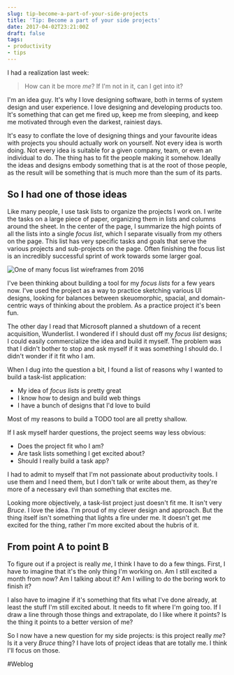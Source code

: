 ```yaml
---
slug: tip-become-a-part-of-your-side-projects
title: 'Tip: Become a part of your side projects'
date: 2017-04-02T23:21:00Z
draft: false
tags:
- productivity
- tips
---
```



I had a realization last week:

> How can it be more *me*? If I'm not in it, can I get into it?

I'm an idea guy. It's why I love designing software, both in terms of system design and user experience. I love designing and developing products too. It's something that can get me fired up, keep me from sleeping, and keep me motivated through even the darkest, rainiest days.

It's easy to conflate the love of designing things and your favourite ideas with projects you should actually work on yourself. Not every idea is worth doing. Not every idea is suitable for a given company, team, or even an individual to do. The thing has to fit the people making it somehow. Ideally the ideas and designs embody something that is at the root of those people, as the result will be something that is much more than the sum of its parts.

## So I had one of those ideas

Like many people, I use task lists to organize the projects I work on. I write the tasks on a large piece of paper, organizing them in lists and columns around the sheet. In the center of the page, I summarize the high points of all the lists into a single *focus list*, which I separate visually from my others on the page. This list has very specific tasks and goals that serve the various projects and sub-projects on the page. Often finishing the focus list is an incredibly successful sprint of work towards some larger goal.

![One of many focus list wireframes from 2016](https://images.warpedvisions.org/2017/05/foozl-blues.png)

I've been thinking about building a tool for my *focus lists* for a few years now. I've used the project as a way to practice sketching various UI designs, looking for balances between skeuomorphic, spacial, and domain-centric ways of thinking about the problem. As a practice project it's been fun.

The other day I read that Microsoft planned a shutdown of a recent acquisition, Wunderlist. I wondered if I should dust off my *focus list* designs; I could easily commercialize the idea and build it myself. The problem was that I didn't bother to stop and ask myself if it was something I should do. I didn't wonder if it fit who I am.

When I dug into the question a bit, I found a list of reasons why I wanted to build a task-list application:

- My idea of *focus lists* is pretty great
- I know how to design and build web things
- I have a bunch of designs that I'd love to build

Most of my reasons to build a TODO tool are all pretty shallow.

If I ask myself harder questions, the project seems way less obvious:

- Does the project fit who I am?
- Are task lists something I get excited about?
- Should I really build a task app?

I had to admit to myself that I'm not passionate about productivity tools. I use them and I need them, but I don't talk or write about them, as they're more of a necessary evil than something that excites me.

Looking more objectively, a task-list project just doesn't fit me. It isn't very *Bruce*. I love the idea. I'm proud of my clever design and approach. But the thing itself isn't something that lights a fire under me. It doesn't get me excited for the thing, rather I'm more excited about the hubris of it.

## From point A to point B

To figure out if a project is really *me*, I think I have to do a few things. First, I have to imagine that it's the only thing I'm working on. Am I still excited a month from now? Am I talking about it? Am I willing to do the boring work to finish it?

I also have to imagine if it's something that fits what I've done already, at least the stuff I'm still excited about. It needs to fit where I'm going too. If I draw a line through those things and extrapolate, do I like where it points? Is the thing it points to a better version of me?

So I now have a new question for my side projects: is this project really *me*? Is it a very *Bruce* thing? I have lots of project ideas that are totally me. I think I'll focus on those.

#Weblog
